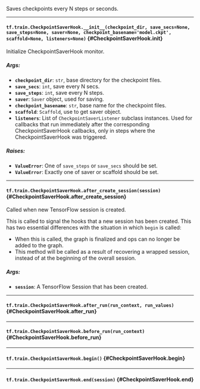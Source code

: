 Saves checkpoints every N steps or seconds.
- - -

#### `tf.train.CheckpointSaverHook.__init__(checkpoint_dir, save_secs=None, save_steps=None, saver=None, checkpoint_basename='model.ckpt', scaffold=None, listeners=None)` {#CheckpointSaverHook.__init__}

Initialize CheckpointSaverHook monitor.

##### Args:


*  <b>`checkpoint_dir`</b>: `str`, base directory for the checkpoint files.
*  <b>`save_secs`</b>: `int`, save every N secs.
*  <b>`save_steps`</b>: `int`, save every N steps.
*  <b>`saver`</b>: `Saver` object, used for saving.
*  <b>`checkpoint_basename`</b>: `str`, base name for the checkpoint files.
*  <b>`scaffold`</b>: `Scaffold`, use to get saver object.
*  <b>`listeners`</b>: List of `CheckpointSaverListener` subclass instances.
    Used for callbacks that run immediately after the corresponding
    CheckpointSaverHook callbacks, only in steps where the
    CheckpointSaverHook was triggered.

##### Raises:


*  <b>`ValueError`</b>: One of `save_steps` or `save_secs` should be set.
*  <b>`ValueError`</b>: Exactly one of saver or scaffold should be set.


- - -

#### `tf.train.CheckpointSaverHook.after_create_session(session)` {#CheckpointSaverHook.after_create_session}

Called when new TensorFlow session is created.

This is called to signal the hooks that a new session has been created. This
has two essential differences with the situation in which `begin` is called:

* When this is called, the graph is finalized and ops can no longer be added
    to the graph.
* This method will be called as a result of recovering a wrapped session,
    instead of at the beginning of the overall session.

##### Args:


*  <b>`session`</b>: A TensorFlow Session that has been created.


- - -

#### `tf.train.CheckpointSaverHook.after_run(run_context, run_values)` {#CheckpointSaverHook.after_run}




- - -

#### `tf.train.CheckpointSaverHook.before_run(run_context)` {#CheckpointSaverHook.before_run}




- - -

#### `tf.train.CheckpointSaverHook.begin()` {#CheckpointSaverHook.begin}




- - -

#### `tf.train.CheckpointSaverHook.end(session)` {#CheckpointSaverHook.end}




